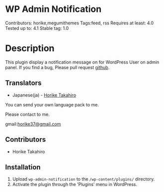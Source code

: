 # WP Admin Notification
Contributors: horike,megumithemes
Tags:feed, rss
Requires at least: 4.0
Tested up to: 4.1
Stable tag: 1.0

# Description
This plugin display a notification message on for WordPress User on admin panel.
If you find a bug, Please pull request [github](https://github.com/horike37/wp-admin-notification).

## Translators 
* Japanese(ja) - [Horike Takahiro](http://profiles.wordpress.org/horike)

You can send your own language pack to me.

Please contact to me.

gmail:horike37@gmail.com

## Contributors
* Horike Takahiro

## Installation
1. Upload `wp-admin-notification` to the `/wp-content/plugins/` directory.
2. Activate the plugin through the 'Plugins' menu in WordPress.


